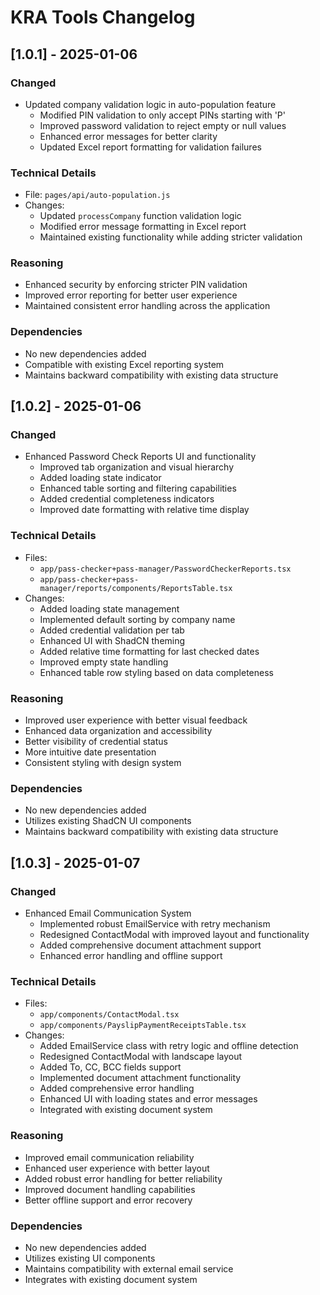 # KRA Tools Changelog

## [1.0.1] - 2025-01-06
### Changed
- Updated company validation logic in auto-population feature
  - Modified PIN validation to only accept PINs starting with 'P'
  - Improved password validation to reject empty or null values
  - Enhanced error messages for better clarity
  - Updated Excel report formatting for validation failures

### Technical Details
- File: `pages/api/auto-population.js`
- Changes:
  - Updated `processCompany` function validation logic
  - Modified error message formatting in Excel report
  - Maintained existing functionality while adding stricter validation

### Reasoning
- Enhanced security by enforcing stricter PIN validation
- Improved error reporting for better user experience
- Maintained consistent error handling across the application

### Dependencies
- No new dependencies added
- Compatible with existing Excel reporting system
- Maintains backward compatibility with existing data structure

## [1.0.2] - 2025-01-06
### Changed
- Enhanced Password Check Reports UI and functionality
  - Improved tab organization and visual hierarchy
  - Added loading state indicator
  - Enhanced table sorting and filtering capabilities
  - Added credential completeness indicators
  - Improved date formatting with relative time display

### Technical Details
- Files: 
  - `app/pass-checker+pass-manager/PasswordCheckerReports.tsx`
  - `app/pass-checker+pass-manager/reports/components/ReportsTable.tsx`
- Changes:
  - Added loading state management
  - Implemented default sorting by company name
  - Added credential validation per tab
  - Enhanced UI with ShadCN theming
  - Added relative time formatting for last checked dates
  - Improved empty state handling
  - Enhanced table row styling based on data completeness

### Reasoning
- Improved user experience with better visual feedback
- Enhanced data organization and accessibility
- Better visibility of credential status
- More intuitive date presentation
- Consistent styling with design system

### Dependencies
- No new dependencies added
- Utilizes existing ShadCN UI components
- Maintains backward compatibility with existing data structure

## [1.0.3] - 2025-01-07
### Changed
- Enhanced Email Communication System
  - Implemented robust EmailService with retry mechanism
  - Redesigned ContactModal with improved layout and functionality
  - Added comprehensive document attachment support
  - Enhanced error handling and offline support

### Technical Details
- Files: 
  - `app/components/ContactModal.tsx`
  - `app/components/PayslipPaymentReceiptsTable.tsx`
- Changes:
  - Added EmailService class with retry logic and offline detection
  - Redesigned ContactModal with landscape layout
  - Added To, CC, BCC fields support
  - Implemented document attachment functionality
  - Added comprehensive error handling
  - Enhanced UI with loading states and error messages
  - Integrated with existing document system

### Reasoning
- Improved email communication reliability
- Enhanced user experience with better layout
- Added robust error handling for better reliability
- Improved document handling capabilities
- Better offline support and error recovery

### Dependencies
- No new dependencies added
- Utilizes existing UI components
- Maintains compatibility with external email service
- Integrates with existing document system
